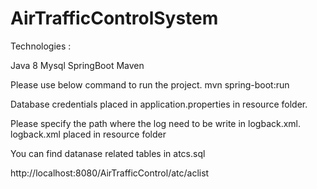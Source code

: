 
# AirTrafficControlSystem



Technologies :

Java 8
Mysql
SpringBoot
Maven

Please use below command to run the project.
mvn spring-boot:run

Database credentials placed in application.properties in resource folder.

Please specify the path where the log need to be write in logback.xml. logback.xml placed in resource folder

You can find datanase related tables in atcs.sql

http://localhost:8080/AirTrafficControl/atc/aclist



